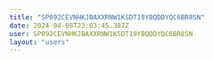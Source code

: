 ```yaml
---
title: "SP092CEVNHKJBAXXRNW1KSDT19YBQDDYQC6BR8SN"
date: 2024-04-08T23:03:45.387Z
user: SP092CEVNHKJBAXXRNW1KSDT19YBQDDYQC6BR8SN
layout: "users"
---
```

    